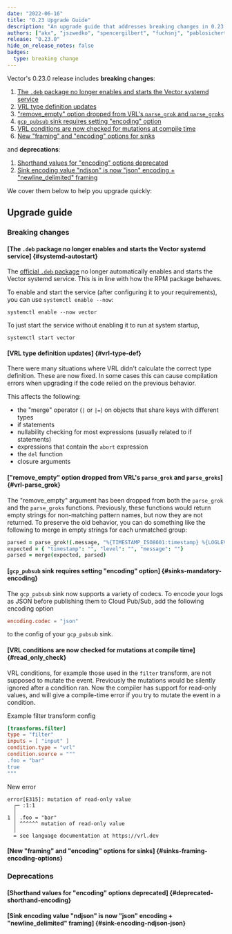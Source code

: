 ```yaml
---
date: "2022-06-16"
title: "0.23 Upgrade Guide"
description: "An upgrade guide that addresses breaking changes in 0.23.0"
authors: ["akx", "jszwedko", "spencergilbert", "fuchsnj", "pablosichert"]
release: "0.23.0"
hide_on_release_notes: false
badges:
  type: breaking change
---
```


Vector's 0.23.0 release includes **breaking changes**:

1. [The `.deb` package no longer enables and starts the Vector systemd service](#systemd-autostart)
2. [VRL type definition updates](#vrl-type-def)
3. ["remove_empty" option dropped from VRL's `parse_grok` and `parse_groks`](#vrl-parse_grok)
4. [`gcp_pubsub` sink requires setting "encoding" option](#sinks-mandatory-encoding)
5. [VRL conditions are now checked for mutations at compile time](#read_only_check)
6. [New "framing" and "encoding" options for sinks](#sinks-framing-encoding-options)

and **deprecations**:

1. [Shorthand values for "encoding" options deprecated](#deprecated-shorthand-encoding)
2. [Sink encoding value "ndjson" is now "json" encoding + "newline_delimited" framing](#sink-encoding-ndjson-json)

We cover them below to help you upgrade quickly:

## Upgrade guide

### Breaking changes

#### [The `.deb` package no longer enables and starts the Vector systemd service] {#systemd-autostart}

The [official `.deb` package](https://vector.dev/download/)
no longer automatically enables and starts the Vector systemd service.
This is in line with how the RPM package behaves.

To enable and start the service (after configuring it to your requirements),
you can use `systemctl enable --now`:

```shell
systemctl enable --now vector
```

To just start the service without enabling it to run at system startup,

```shell
systemctl start vector
```

#### [VRL type definition updates] {#vrl-type-def}

There were many situations where VRL didn't calculate the correct type
definition. These are now fixed. In some cases this can cause compilation
errors when upgrading if the code relied on the previous behavior.

This affects the following:

- the "merge" operator (`|` or `|=`) on objects that share keys with different types
- if statements
- nullability checking for most expressions (usually related to if statements)
- expressions that contain the `abort` expression
- the `del` function
- closure arguments

#### ["remove_empty" option dropped from VRL's `parse_grok` and `parse_groks`] {#vrl-parse_grok}

The "remove_empty" argument has been dropped from both the `parse_grok` and the
`parse_groks` functions. Previously, these functions would return empty strings
for non-matching pattern names, but now they are not returned. To preserve the
old behavior, you can do something like the following to merge in empty strings
for each unmatched group:

```coffee
parsed = parse_grok!(.message, "%{TIMESTAMP_ISO8601:timestamp} %{LOGLEVEL:level} %{GREEDYDATA:message}")
expected = { "timestamp": "", "level": "", "message": ""}
parsed = merge(expected, parsed)
```

#### [`gcp_pubsub` sink requires setting "encoding" option] {#sinks-mandatory-encoding}

The `gcp_pubsub` sink now supports a variety of codecs. To encode your logs as JSON before
publishing them to Cloud Pub/Sub, add the following encoding option

```toml
encoding.codec = "json"
```

to the config of your `gcp_pubsub` sink.

#### [VRL conditions are now checked for mutations at compile time] {#read_only_check}

VRL conditions, for example those used in the `filter` transform, are not supposed to mutate the event. Previously
the mutations would be silently ignored after a condition ran. Now the compiler has support for read-only values, and
will give a compile-time error if you try to mutate the event in a condition.

Example filter transform config

```toml
[transforms.filter]
type = "filter"
inputs = [ "input" ]
condition.type = "vrl"
condition.source = """
.foo = "bar"
true
"""
```

New error

```text
error[E315]: mutation of read-only value
  ┌─ :1:1
  │
1 │ .foo = "bar"
  │ ^^^^^^ mutation of read-only value
  │
  = see language documentation at https://vrl.dev
```

#### [New "framing" and "encoding" options for sinks] {#sinks-framing-encoding-options}

### Deprecations

#### [Shorthand values for "encoding" options deprecated] {#deprecated-shorthand-encoding}

#### [Sink encoding value "ndjson" is now "json" encoding + "newline_delimited" framing] {#sink-encoding-ndjson-json}

